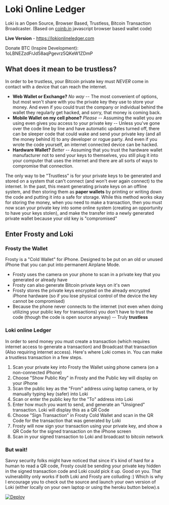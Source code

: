 Loki Online Ledger
==================

Loki is an Open Source, Browser Based, Trustless, Bitcoin Transaction Broadcaster. (Based on [coinb.in](https://github.com/OutCast3k/coinbin) javascript browser based wallet code)

**Live Version** - https://lokionlineledger.com

Donate BTC (Inspire Development): 1oLBNEZzdFrJd58aqPgevrz5QKeW1ZDmP

## What does it mean to be trustless?

In order to be trustless, your Bitcoin private key must *NEVER* come in contact with a device that can reach the internet.

* **Web Wallet or Exchange?** *No way* -- The most convenient of options, but most won't share with you the private key they use to store your money.  And even if you could trust the company or individual behind the wallet they regularly get hacked, and sorry, that money is coming back.
* **Mobile Wallet on my cell phone?**  *Please* -- Assuming the wallet you are using even gives you access to your private key -- Unless you've gone over the code line by line and have automatic updates turned off, there can be sleeper code that could wake and send your private key (and all the money behind it) to any developer or rogue party.  And even if you wrote the code yourself, an internet connected device can be hacked.
* **Hardware Wallet?** *Better* -- Assuming that you trust the hardware wallet manufacturer not to send your keys to themselves, you still plug it into your computer that uses the internet and there are all sorts of ways to compromise that connection.

The only way to be "Trustless" is for your private keys to be generated and stored on a system that can't connect (and won't ever again connect) to the internet.  In the past, this meant generating private keys on an offline system, and then storing them as **paper wallets** by printing or writing down the code and putting it into a safe for storage.  While this method works okay for storing the money, when you need to make a transaction, then you must now scan your private key into some online system (creating an opportunity to have your keys stolen), and make the transfer into a newly generated private wallet because your old key is "compromised"

## Enter Frosty and Loki
### Frosty the Wallet
Frosty is a "Cold Wallet" for iPhone.  Designed to be put on an old or unused iPhone that you can put into permanent Airplane Mode.
* Frosty uses the camera on your phone to scan in a private key that you generated or already have
* Frosty can also generate Bitcoin private keys on it's own
* Frosty stores the private keys encrypted on the already encrypted iPhone hardware (so if you lose physical control of the device the key cannot be compromised)
* Because the phone never connects to the internet (not even when doing utilizing your public key for transactions) you don't have to trust the code (though the code is open source anyway) -- Truly **trustless**
### Loki online Ledger
In order to send money you must create a transaction (which requires internet access to generate a transaction) and Broadcast that transaction (Also requiring internet access).  Here's where Loki comes in.  You can make a trustless transaction in a few steps.
1. Scan your private key into Frosty the Wallet using phone camera (on a non-connected iPhone)
2. Choose "Show Public Key" in Frosty and the Public key will display on your iPhone
3. Scan the public key as the "From" address using laptop camera, or by manually typing key (safer) into Loki
4. Scan or enter the public key for the "To" address into Loki
5. Enter how much you want to send, and generate an "Unsigned" transaction.  Loki will display this as a QR Code
6. Choose "Sign Transaction" in Frosty Cold Wallet and scan in the QR Code for the transaction that was generated by Loki
7. Frosty will now sign your transaction using your private key, and show a QR Code for the signed transaction on the iPhone screen
8. Scan in your signed transaction to Loki and broadcast to bitcoin network

### But wait!
Savvy security folks might have noticed that since it's kind of hard for a human to read a QR code, Frosty could be sending your private key hidden in the signed transaction code and Loki could pick it up.  Good on you.  That vulnerability only works if both Loki and Frosty are colluding :)  Which is why I encourage you to check out the source and launch your own version of Loki (either locally on your own laptop or using the heroku button below).s

[![Deploy](https://www.herokucdn.com/deploy/button.svg)](https://heroku.com/deploy)
